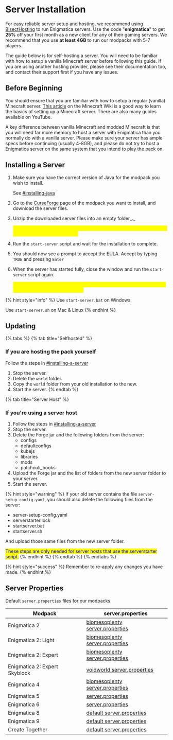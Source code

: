 # Server Installation

For easy reliable server setup and hosting, we recommend using [BisectHosting](https://www.bisecthosting.com/enigmatica) to run Enigmatica servers. Use the code "**enigmatica**" to get **25%** off your first month as a new client for any of their gaming servers. We recommend that you use **at least 4GB** to run our modpacks with 5-7 players.

The guide below is for self-hosting a server. You will need to be familiar with how to setup a vanilla Minecraft server before following this guide. If you are using another hosting provider, please see their documentation too, and contact their support first if you have any issues.

## Before Beginning

You should ensure that you are familiar with how to setup a regular (vanilla) Minecraft server. [This article](https://minecraft.gamepedia.com/Tutorials/Setting\_up\_a\_server) on the Minecraft Wiki is a good way to learn the basics of setting up a Minecraft server. There are also many guides available on YouTube.

A key difference between vanilla Minecraft and modded Minecraft is that you will need far more memory to host a server with Enigmatica than you normally do with a vanilla server. Please make sure your server has ample specs before continuing (usually 4-8GB), and please do not try to host a Enigmatica server on the same system that you intend to play the pack on.

## Installing a Server

1.  Make sure you have the correct version of Java for the modpack you wish to install.&#x20;

    See [#installing-java](java.md#installing-java "mention")
2. Go to the [CurseForge](https://www.curseforge.com/members/nillermeddild/projects) page of the modpack you want to install, and download the server files.
3.  Unzip the downloaded server files into an empty folder_._&#x20;

    _<mark style="color:yellow;">Make sure you do not have this in OneDrive or another synced folder, as those can lock up the installer.</mark>_
4. Run the `start-server` script and wait for the installation to complete.
5. You should now see a prompt to accept the EULA. Accept by typing `TRUE` and pressing `Enter`
6.  When the server has started fully, close the window and run the `start-server` script again.

    _<mark style="color:yellow;">This works around a known issue where you cannot type in the console the first time you start the server.</mark>_

{% hint style="info" %}
Use `start-server.bat` on Windows

Use `start-server.sh` on Mac & Linux
{% endhint %}

## Updating

{% tabs %}
{% tab title="Selfhosted" %}
### If you are hosting the pack yourself

Follow the steps in [#installing-a-server](server-installation.md#installing-a-server "mention")

1. Stop the server.
2. Delete the `world` folder.
3. Copy the `world` folder from your old installation to the new.
4. Start the server.
{% endtab %}

{% tab title="Server Host" %}
### If you're using a server host

1. Follow the steps in [#installing-a-server](server-installation.md#installing-a-server "mention")
2. Stop the server.
3. Delete the Forge jar and the following folders from the server:
   * configs
   * defaultconfigs
   * kubejs
   * libraries
   * mods
   * patchouli\_books
4. Upload the Forge jar and the list of folders from the new server folder to your server.
5. Start the server.

{% hint style="warning" %}
If your old server contains the file `server-setup-config.yaml`, you should also delete the following files from the server:

* server-setup-config.yaml
* serverstarter.lock
* startserver.bat
* startserver.sh

And upload those same files from the new server folder.



<mark style="color:blue;">These steps are only needed for server hosts that use the serverstarter script.</mark>
{% endhint %}
{% endtab %}
{% endtabs %}

{% hint style="success" %}
Remember to re-apply any changes you have made.
{% endhint %}

## Server Properties

Default `server.properties` files for our modpacks.

<table><thead><tr><th>Modpack</th><th data-type="files">server.properties</th></tr></thead><tbody><tr><td>Enigmatica 2</td><td><a href="../../.gitbook/assets/biomesoplenty server.properties">biomesoplenty server.properties</a></td></tr><tr><td>Enigmatica 2: Light</td><td><a href="../../.gitbook/assets/biomesoplenty server.properties">biomesoplenty server.properties</a></td></tr><tr><td>Enigmatica 2: Expert</td><td><a href="../../.gitbook/assets/biomesoplenty server.properties">biomesoplenty server.properties</a></td></tr><tr><td>Enigmatica 2: Expert Skyblock</td><td><a href="../../.gitbook/assets/voidworld server.properties">voidworld server.properties</a></td></tr><tr><td>Enigmatica 4</td><td><a href="../../.gitbook/assets/biomesoplenty server.properties">biomesoplenty server.properties</a></td></tr><tr><td>Enigmatica 5</td><td><a href="../../.gitbook/assets/server.properties">server.properties</a></td></tr><tr><td>Enigmatica 6</td><td><a href="../../.gitbook/assets/server.properties">server.properties</a></td></tr><tr><td>Enigmatica 8</td><td><a href="../../.gitbook/assets/default server.properties">default server.properties</a></td></tr><tr><td>Enigmatica 9</td><td><a href="../../.gitbook/assets/default server.properties">default server.properties</a></td></tr><tr><td>Create Together</td><td><a href="../../.gitbook/assets/default server.properties">default server.properties</a></td></tr></tbody></table>
